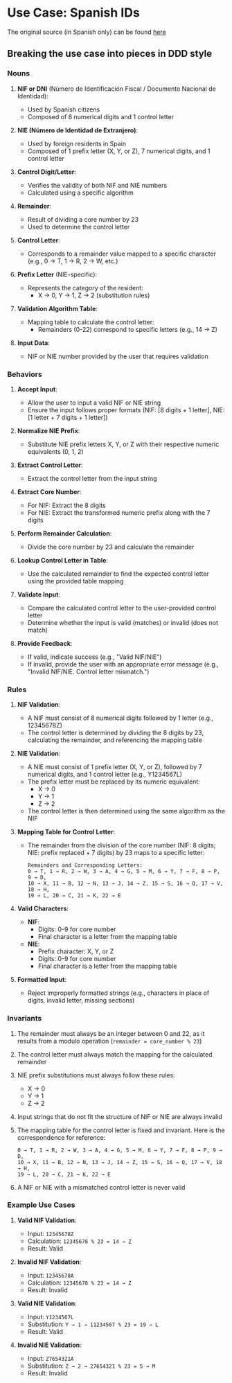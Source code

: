 # Use Case: Spanish IDs

The original source (in Spanish only) can be found [here](https://www.interior.gob.es/opencms/es/servicios-al-ciudadano/tramites-y-gestiones/dni/calculo-del-digito-de-control-del-nif-nie/)

## Breaking the use case into pieces in DDD style

### Nouns

1. **NIF or DNI** (Número de Identificación Fiscal / Documento Nacional de Identidad):
    - Used by Spanish citizens
    - Composed of 8 numerical digits and 1 control letter

2. **NIE (Número de Identidad de Extranjero)**:
    - Used by foreign residents in Spain
    - Composed of 1 prefix letter (X, Y, or Z), 7 numerical digits, and 1 control letter

3. **Control Digit/Letter**:
    - Verifies the validity of both NIF and NIE numbers
    - Calculated using a specific algorithm

4. **Remainder**:
    - Result of dividing a core number by 23
    - Used to determine the control letter

5. **Control Letter**:
    - Corresponds to a remainder value mapped to a specific character (e.g., 0 → T, 1 → R, 2 → W, etc.)

6. **Prefix Letter** (NIE-specific):
    - Represents the category of the resident:
        - X → 0, Y → 1, Z → 2 (substitution rules)

7. **Validation Algorithm Table**:
    - Mapping table to calculate the control letter:
        - Remainders (0-22) correspond to specific letters (e.g., 14 → Z)

8. **Input Data**:
    - NIF or NIE number provided by the user that requires validation

### Behaviors

1. **Accept Input**:
    - Allow the user to input a valid NIF or NIE string
    - Ensure the input follows proper formats (NIF: [8 digits + 1 letter], NIE: [1 letter + 7 digits + 1 letter])

2. **Normalize NIE Prefix**:
    - Substitute NIE prefix letters X, Y, or Z with their respective numeric equivalents (0, 1, 2)

3. **Extract Control Letter**:
    - Extract the control letter from the input string

4. **Extract Core Number**:
    - For NIF: Extract the 8 digits
    - For NIE: Extract the transformed numeric prefix along with the 7 digits

5. **Perform Remainder Calculation**:
    - Divide the core number by 23 and calculate the remainder

6. **Lookup Control Letter in Table**:
    - Use the calculated remainder to find the expected control letter using the provided table mapping

7. **Validate Input**:
    - Compare the calculated control letter to the user-provided control letter
    - Determine whether the input is valid (matches) or invalid (does not match)

8. **Provide Feedback**:
    - If valid, indicate success (e.g., "Valid NIF/NIE")
    - If invalid, provide the user with an appropriate error message (e.g., "Invalid NIF/NIE. Control letter mismatch.")

### Rules

1. **NIF Validation**:
    - A NIF must consist of 8 numerical digits followed by 1 letter (e.g., 12345678Z)
    - The control letter is determined by dividing the 8 digits by 23, calculating the remainder, and referencing the mapping table

2. **NIE Validation**:
    - A NIE must consist of 1 prefix letter (X, Y, or Z), followed by 7 numerical digits, and 1 control letter (e.g., Y1234567L)
    - The prefix letter must be replaced by its numeric equivalent:
        - X → 0
        - Y → 1
        - Z → 2
    - The control letter is then determined using the same algorithm as the NIF

3. **Mapping Table for Control Letter**:
    - The remainder from the division of the core number (NIF: 8 digits; NIE: prefix replaced + 7 digits) by 23 maps to a specific letter:
      ```
      Remainders and Corresponding Letters:
      0 → T, 1 → R, 2 → W, 3 → A, 4 → G, 5 → M, 6 → Y, 7 → F, 8 → P, 9 → D,
      10 → X, 11 → B, 12 → N, 13 → J, 14 → Z, 15 → S, 16 → Q, 17 → V, 18 → H,
      19 → L, 20 → C, 21 → K, 22 → E
      ```

4. **Valid Characters**:
    - **NIF**:
        - Digits: 0-9 for core number
        - Final character is a letter from the mapping table
    - **NIE**:
        - Prefix character: X, Y, or Z
        - Digits: 0-9 for core number
        - Final character is a letter from the mapping table

5. **Formatted Input**:
    - Reject improperly formatted strings (e.g., characters in place of digits, invalid letter, missing sections)

### Invariants

1. The remainder must always be an integer between 0 and 22, as it results from a modulo operation (`remainder = core_number % 23`)

2. The control letter must always match the mapping for the calculated remainder

3. NIE prefix substitutions must always follow these rules:
    - X → 0
    - Y → 1
    - Z → 2

4. Input strings that do not fit the structure of NIF or NIE are always invalid

5. The mapping table for the control letter is fixed and invariant. Here is the correspondence for reference:
   ```
   0 → T, 1 → R, 2 → W, 3 → A, 4 → G, 5 → M, 6 → Y, 7 → F, 8 → P, 9 → D,
   10 → X, 11 → B, 12 → N, 13 → J, 14 → Z, 15 → S, 16 → Q, 17 → V, 18 → H,
   19 → L, 20 → C, 21 → K, 22 → E
   ```

6. A NIF or NIE with a mismatched control letter is never valid

### Example Use Cases

1. **Valid NIF Validation**:
    - Input: `12345678Z`
    - Calculation: `12345678 % 23 = 14 → Z`
    - Result: Valid

2. **Invalid NIF Validation**:
    - Input: `12345678A`
    - Calculation: `12345678 % 23 = 14 → Z`
    - Result: Invalid

3. **Valid NIE Validation**:
    - Input: `Y1234567L`
    - Substitution: `Y → 1 → 11234567 % 23 = 19 → L`
    - Result: Valid

4. **Invalid NIE Validation**:
    - Input: `Z7654321A`
    - Substitution: `Z → 2 → 27654321 % 23 = 5 → M`
    - Result: Invalid
